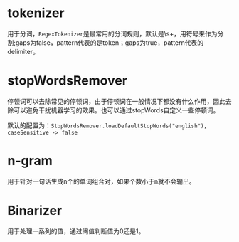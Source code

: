 # tokenizer

用于分词，`RegexTokenizer`是最常用的分词规则，默认是\\s+，用符号来作为分割;gaps为false，pattern代表的是token；gaps为true，pattern代表的delimiter。

# stopWordsRemover

停顿词可以去除常见的停顿词，由于停顿词在一般情况下都没有什么作用，因此去除可以避免干扰机器学习的效果。也可以通过stopWords自定义一些停顿词。

默认的配置为：`StopWordsRemover.loadDefaultStopWords("english"), caseSensitive -> false`

# n-gram

用于针对一句话生成n个的单词组合对，如果个数小于n就不会输出。

# Binarizer

用于处理一系列的值，通过阈值判断值为0还是1。